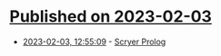 # [Published on 2023-02-03](index.md)

* [2023-02-03, 12:55:09](https://lobste.rs/s/wk4i9r/scryer_prolog) - [Scryer Prolog](https://www.scryer.pl)
